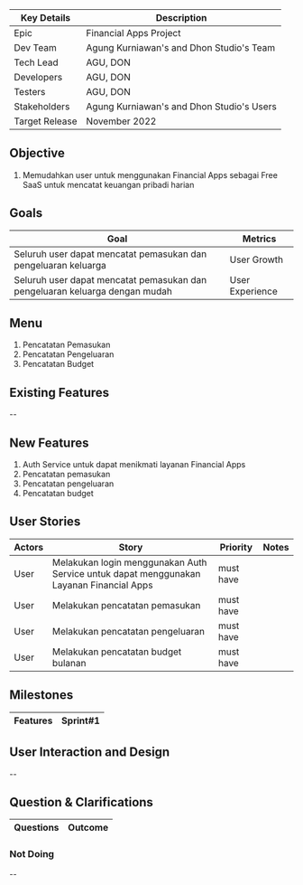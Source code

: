 | Key Details | Description |
| ------------- | ------------- |
| Epic | Financial Apps Project |
| Dev Team | Agung Kurniawan's and Dhon Studio's Team |
| Tech Lead | AGU, DON |
| Developers | AGU, DON |
| Testers | AGU, DON |
| Stakeholders | Agung Kurniawan's and Dhon Studio's Users |
| Target Release | November 2022 |

## Objective
1. Memudahkan user untuk menggunakan Financial Apps sebagai Free SaaS untuk mencatat keuangan pribadi harian

## Goals
| Goal | Metrics |
| ------------- | ------------- |
| Seluruh user dapat mencatat pemasukan dan pengeluaran keluarga | User Growth |
| Seluruh user dapat mencatat pemasukan dan pengeluaran keluarga dengan mudah | User Experience |

## Menu
1. Pencatatan Pemasukan
1. Pencatatan Pengeluaran
1. Pencatatan Budget

## Existing Features
--

## New Features
1. Auth Service untuk dapat menikmati layanan Financial Apps
2. Pencatatan pemasukan
3. Pencatatan pengeluaran
4. Pencatatan budget 

## User Stories
| Actors | Story | Priority | Notes |
| ------------- | ------------- | ------------- | ------------- |
| User | Melakukan login menggunakan Auth Service untuk dapat menggunakan Layanan Financial Apps | must have | |
| User | Melakukan pencatatan pemasukan | must have | |
| User | Melakukan pencatatan pengeluaran | must have | |
| User | Melakukan pencatatan budget bulanan | must have | |

## Milestones
| Features | Sprint#1 |
| ------------- | ------------- |

## User Interaction and Design
--

## Question & Clarifications
| Questions | Outcome|
| ------------- | ------------- |

### Not Doing
--
